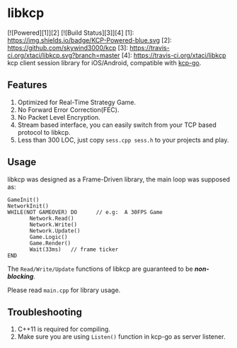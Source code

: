 # libkcp
[![Powered][1]][2] [![Build Status][3]][4]
[1]: https://img.shields.io/badge/KCP-Powered-blue.svg
[2]: https://github.com/skywind3000/kcp
[3]: https://travis-ci.org/xtaci/libkcp.svg?branch=master
[4]: https://travis-ci.org/xtaci/libkcp
kcp client session library for iOS/Android, compatible with [kcp-go](https://github.com/xtaci/kcp-go).

## Features
1. Optimized for Real-Time Strategy Game.
2. No Forward Error Correction(FEC).
3. No Packet Level Encryption.
4. Stream based interface, you can easily switch from your TCP based protocol to libkcp.
5. Less than 300 LOC, just copy ```sess.cpp sess.h``` to your projects and play.

## Usage
libkcp was designed as a Frame-Driven library, the main loop was supposed as:
```
GameInit()
NetworkInit()
WHILE(NOT GAMEOVER) DO      // e.g:  A 30FPS Game
       Network.Read()
       Network.Write()
       Network.Update()
       Game.Logic()
       Game.Render()
       Wait(33ms)   // frame ticker
END
```

The ```Read/Write/Update``` functions of libkcp are guaranteed to be ***non-blocking***.

Please read ```main.cpp``` for library usage.

## Troubleshooting
1. C++11 is required for compiling.
2. Make sure you are using ```Listen()``` function in kcp-go as server listener.
